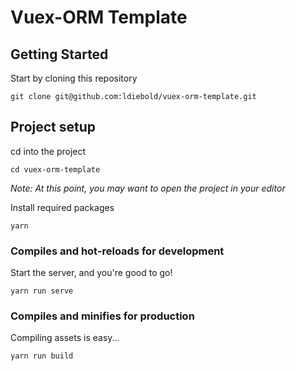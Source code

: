 # Vuex-ORM Template

## Getting Started
Start by cloning this repository
```
git clone git@github.com:ldiebold/vuex-orm-template.git
```

## Project setup
cd into the project
```
cd vuex-orm-template
```
*Note: At this point, you may want to open the project in your editor*

Install required packages
```
yarn
```

### Compiles and hot-reloads for development
Start the server, and you're good to go!
```
yarn run serve
```

### Compiles and minifies for production
Compiling assets is easy...
```
yarn run build
```
